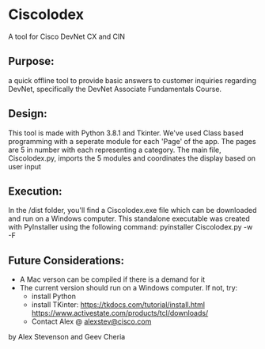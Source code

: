# Ciscolodex
A tool for Cisco DevNet CX and CIN

Purpose: 
--------
a quick offline tool to provide basic answers to customer inquiries regarding DevNet, specifically the DevNet Associate Fundamentals Course.

Design:
------- 
This tool is made with Python 3.8.1 and Tkinter. We've used Class based programming with a seperate module for each 'Page' of the app. The pages are 5 in number with each representing a category. The main file, Ciscolodex.py, imports the 5 modules and coordinates the display based on user input

Execution:
---------
In the /dist folder, you'll find a Ciscolodex.exe file which can be downloaded and run on a Windows computer. This standalone executable was created with PyInstaller using the following command: pyinstaller Ciscolodex.py -w -F

Future Considerations:
----------------------
- A Mac verson can be compiled if there is a demand for it
- The current version should run on a Windows computer. If not, try:
    - install Python
    - install TKinter: 
        https://tkdocs.com/tutorial/install.html
        https://www.activestate.com/products/tcl/downloads/
    - Contact Alex @ alexstev@cisco.com



by Alex Stevenson and Geev Cheria
